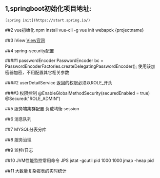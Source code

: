 ## 1,springboot初始化项目地址:
	[spring init](https://start.spring.io/)

##2 vue初始化
	npm install vue-cli -g
	vue init webapck {projectname}

##3 iView
	[View官网](https://www.iviewui.com/docs/guide/install)

##4 spring-security配置

####1 passwordEncoder
	PasswordEncoder bc = PasswordEncoderFactories.createDelegatingPasswordEncoder();
	使用该加密器加密，不用配置其它相关参数

####2 userDetailService
	返回的权限必须以ROLE_开头

####3 权限控制
	@EnableGlobalMethodSecurity(securedEnabled = true)
	@Secured("ROLE_ADMIN")

##5 服务端集群配置
	负载均衡
	session

##6 消息队列
	
##7 MYSQL分表分库

##8 服务治理

##9 监控/日志

##10 JVM性能监控常用命令
	JPS
	jstat -gcutil pid 1000 1000
	jmap -heap pid

##11 大数量复杂报表的实时统计
